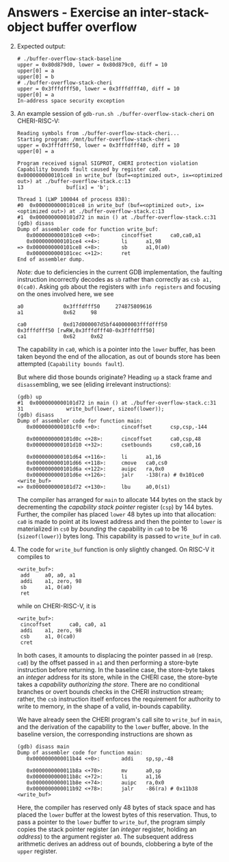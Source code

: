 # Answers - Exercise an inter-stack-object buffer overflow

2. Expected output:
   ```
   # ./buffer-overflow-stack-baseline
   upper = 0x80d879d0, lower = 0x80d879c0, diff = 10
   upper[0] = a
   upper[0] = b
   # ./buffer-overflow-stack-cheri
   upper = 0x3fffdfff50, lower = 0x3fffdfff40, diff = 10
   upper[0] = a
   In-address space security exception
   ```

3. An example session of `gdb-run.sh ./buffer-overflow-stack-cheri` on CHERI-RISC-V:
   ```
   Reading symbols from ./buffer-overflow-stack-cheri...
   Starting program: /mnt/buffer-overflow-stack-cheri
   upper = 0x3fffdfff50, lower = 0x3fffdfff40, diff = 10
   upper[0] = a

   Program received signal SIGPROT, CHERI protection violation
   Capability bounds fault caused by register ca0.
   0x0000000000101ce8 in write_buf (buf=<optimized out>, ix=<optimized out>) at ./buffer-overflow-stack.c:13
   13              buf[ix] = 'b';

   Thread 1 (LWP 100044 of process 838):
   #0  0x0000000000101ce8 in write_buf (buf=<optimized out>, ix=<optimized out>) at ./buffer-overflow-stack.c:13
   #1  0x0000000000101d72 in main () at ./buffer-overflow-stack.c:31
   (gdb) disass
   Dump of assembler code for function write_buf:
      0x0000000000101ce0 <+0>:       cincoffset      ca0,ca0,a1
      0x0000000000101ce4 <+4>:       li      a1,98
   => 0x0000000000101ce8 <+8>:       sb      a1,0(a0)
      0x0000000000101cec <+12>:      ret
   End of assembler dump.
   ```

   *Note:* due to deficiencies in the current GDB implementation, the faulting
   instruction incorrectly decodes as `sb` rather than correctly as `csb a1,
   0(ca0)`.  Asking `gdb` about the registers with `info registers` and focusing
   on the ones involved here, we see
   ```
   a0             0x3fffdfff50     274875809616
   a1             0x62     98

   ca0            0xd17d000007d5bf440000003fffdfff50       0x3fffdfff50 [rwRW,0x3fffdfff40-0x3fffdfff50]
   ca1            0x62     0x62
   ```
   The capability in `ca0`, which is a pointer into the `lower` buffer, has been
   taken beyond the end of the allocation, as out of bounds store has been
   attempted (`Capability bounds fault`).

   But where did those bounds originate?  Heading `up` a stack frame and
   `disass`embling, we see (eliding irrelevant instructions):
   ```
   (gdb) up
   #1  0x0000000000101d72 in main () at ./buffer-overflow-stack.c:31
   31              write_buf(lower, sizeof(lower));
   (gdb) disass
   Dump of assembler code for function main:
      0x0000000000101cf0 <+0>:       cincoffset      csp,csp,-144

      0x0000000000101d0c <+28>:      cincoffset      ca0,csp,48
      0x0000000000101d10 <+32>:      csetbounds      cs0,ca0,16

      0x0000000000101d64 <+116>:     li      a1,16
      0x0000000000101d66 <+118>:     cmove   ca0,cs0
      0x0000000000101d6a <+122>:     auipc   ra,0x0
      0x0000000000101d6e <+126>:     jalr    -138(ra) # 0x101ce0 <write_buf>
   => 0x0000000000101d72 <+130>:     lbu     a0,0(s1)
   ```
   The compiler has arranged for `main` to allocate 144 bytes on the stack by
   decrementing the *capability stack pointer* register (`csp`) by 144 bytes.
   Further, the compiler has placed `lower` 48 bytes up into that allocation:
   `ca0` is made to point at its lowest address and then the pointer to `lower`
   is materialized in `cs0` by *bounding* the capability in `ca0` to be 16
   (`sizeof(lower)`) bytes long.  This capability is passed to `write_buf` in
   `ca0`.

4. The code for `write_buf` function is only slightly changed.  On
   RISC-V it compiles to
   ```
   <write_buf>:
    add     a0, a0, a1
    addi    a1, zero, 98
    sb      a1, 0(a0)
    ret
   ```
   while on CHERI-RISC-V, it is
   ```
   <write_buf>:
    cincoffset      ca0, ca0, a1
    addi    a1, zero, 98
    csb     a1, 0(ca0)
    cret
   ```
   In both cases, it amounts to displacing the pointer passed in `a0` (resp.
   `ca0`) by the offset passed in `a1` and then performing a store-byte
   instruction before returning.  In the baseline case, the store-byte takes an
   *integer* address for its store, while in the CHERI case, the store-byte takes
   a *capability authorizing the store*.  There are no conditional branches or
   overt bounds checks in the CHERI instruction stream; rather, the `csb`
   instruction itself enforces the requirement for authority to write to memory,
   in the shape of a valid, in-bounds capability.

   We have already seen the CHERI program's call site to `write_buf` in `main`,
   and the derivation of the capability to the `lower` buffer, above.  In the
   baseline version, the corresponding instructions are shown as
   ```
   (gdb) disass main
   Dump of assembler code for function main:
      0x0000000000011b44 <+0>:       addi    sp,sp,-48

      0x0000000000011b8a <+70>:      mv      a0,sp
      0x0000000000011b8c <+72>:      li      a1,16
      0x0000000000011b8e <+74>:      auipc   ra,0x0
      0x0000000000011b92 <+78>:      jalr    -86(ra) # 0x11b38 <write_buf>
   ```
   Here, the compiler has reserved only 48 bytes of stack space and has placed the
   `lower` buffer at the lowest bytes of this reservation.  Thus, to pass a
   pointer to the `lower` buffer to `write_buf`, the program simply copies the
   stack pointer register (an *integer* register, holding an *address*) to the
   argument register `a0`.  The subsequent address arithmetic derives an address
   out of bounds, clobbering a byte of the `upper` register.
